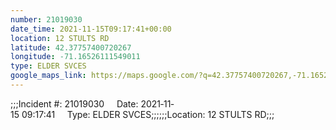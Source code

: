 ```yaml
---
number: 21019030
date_time: 2021-11-15T09:17:41+00:00
location: 12 STULTS RD
latitude: 42.37757400720267
longitude: -71.16526111549011
type: ELDER SVCES
google_maps_link: https://maps.google.com/?q=42.37757400720267,-71.16526111549011
---
```


;;;Incident #: 21019030     Date: 2021‐11‐15 09:17:41     Type: ELDER SVCES;;;;;;Location: 12 STULTS RD;;;
